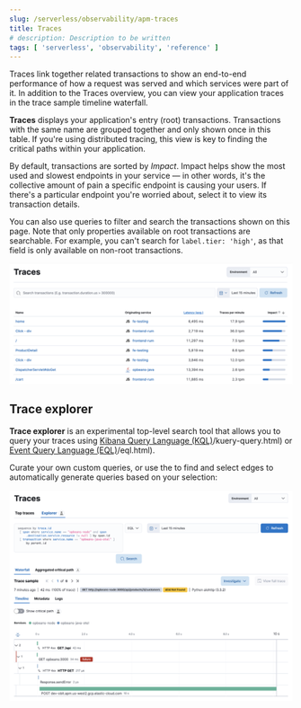 ```yaml
---
slug: /serverless/observability/apm-traces
title: Traces
# description: Description to be written
tags: [ 'serverless', 'observability', 'reference' ]
---
```


<p><DocBadge template="technical preview" /></p>


<DocCallOut title="Tip">
Traces link together related transactions to show an end-to-end performance of how a request was served
and which services were part of it.
In addition to the Traces overview, you can view your application traces in the <DocLink slug="/serverless/observability/apm-trace-sample-timeline">trace sample timeline waterfall</DocLink>.
</DocCallOut>

**Traces** displays your application's entry (root) transactions.
Transactions with the same name are grouped together and only shown once in this table.
If you're using <DocLink slug="/serverless/observability/apm-trace-sample-timeline" section="distributed-tracing">distributed tracing</DocLink>,
this view is key to finding the critical paths within your application.

By default, transactions are sorted by _Impact_.
Impact helps show the most used and slowest endpoints in your service &mdash; in other words,
it's the collective amount of pain a specific endpoint is causing your users.
If there's a particular endpoint you're worried about, select it to view its
<DocLink slug="/serverless/observability/apm-transactions" section="transaction-details">transaction details</DocLink>.

You can also use queries to filter and search the transactions shown on this page. Note that only properties available on root transactions are searchable. For example, you can't search for `label.tier: 'high'`, as that field is only available on non-root transactions.

![Example view of the Traces overview in the Applications UI](images/traces/apm-traces.png)

## Trace explorer

<!--  <DocCallOut template="technical preview" />-->
**Trace explorer** is an experimental top-level search tool that allows you to query your traces using [Kibana Query Language (KQL)](http://example.co)/kuery-query.html) or [Event Query Language (EQL)](http://example.co)/eql.html).

Curate your own custom queries, or use the <DocLink slug="/serverless/observability/apm-service-map" /> to find and select edges to automatically generate queries based on your selection:

![Trace explorer](images/traces/trace-explorer.png)
